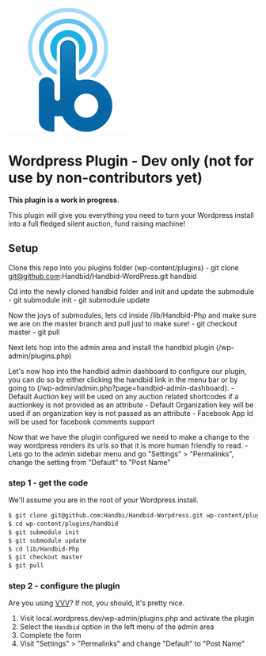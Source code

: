 ![alt tag](https://raw.githubusercontent.com/Handbid/Handbid-WordPress/master/docs/images/handbid.png "Handbid")

Wordpress Plugin - Dev only (not for use by non-contributors yet)
====

**This plugin is a work in progress**.

This plugin will give you everything you need to turn your Wordpress install into a full fledged silent auction, fund raising machine!

## Setup

Clone this repo into you plugins folder (wp-content/plugins)
    - git clone git@github.com:Handbid/Handbid-WordPress.git handbid

Cd into the newly cloned handbid folder and init and update the submodule
    - git submodule init
    - git submodule update

Now the joys of submodules, lets cd inside /lib/Handbid-Php and make sure we are on the master branch and pull just to make sure!
    - git checkout master
    - git pull

Next lets hop into the admin area and install the handbid plugin (/wp-admin/plugins.php)

Let's now hop into the handbid admin dashboard to configure our plugin, you can do so by either clicking the handbid link
in the menu bar or by going to (/wp-admin/admin.php?page=handbid-admin-dashboard).
    - Default Auction key will be used on any auction related shortcodes if a auctionkey is not provided as an attribute
    - Default Organization key will be used if an organization key is not passed as an attribute
    - Facebook App Id will be used for facebook comments support


Now that we have the plugin configured we need to make a change to the way wordpress renders its urls so that it is more human friendly to read.
    - Lets go to the admin sidebar menu and go "Settings" > "Permalinks", change the setting from "Default" to "Post Name"



### step 1 - get the code
We'll assume you are in the root of your Wordpress install.

```bash
$ git clone git@github.com:Handbi/Handbid-Worpdress.git wp-content/plugins/handbid
$ cd wp-content/plugins/handbid
$ git submodule init
$ git submodule update
$ cd lib/Handbid-Php
$ git checkout master
$ git pull
```

### step 2 - configure the plugin
Are you using [VVV](https://github.com/Varying-Vagrant-Vagrants/VVV)? If not, you should, it's pretty nice.

1. Visit local.wordpress.dev/wp-admin/plugins.php and activate the plugin
2. Select the `Handbid` option in the left menu of the admin area
3. Complete the form
4. Visit "Settings" > "Permalinks" and change "Default" to "Post Name"